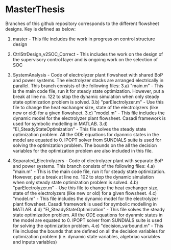 # MasterThesis
Branches of this github repository corresponds to the different flowsheet designs. Key is defined as below:
1.	master - This file includes the work in progress on control structure design

2. CtrlStrDesign_v2SOC_Correct - This includes the work on the design of the supervisory control layer and is ongoing work on the selection of SOC 

3. SystemAnalysis - Code of electrolyzer plant flowsheet with shared BoP and power systems. The electrolyzer stacks are arranged electrically in parallel. This branch consists of the following files: 
3.a) "main.m" - This is the main code file, run it for steady state optimization. However, put a break at line no. 122 to stop the dynamic simulation when only steady state optimization problem is solved. 
3.b) "parElectrolyzer.m" - Use this file to change the heat exchanger size, state of the electrolyzers (like new or old) for a given flowsheet. 
3.c) "model.m" - This file includes the dynamic model for the electrolyzer plant flowsheet. Casadi framework is used for symbolic modelling in MATLAB. 
3.d) "El_SteadyStateOptimization" - This file solves the steady state optimization problem. All the ODE equations for dyanmic states in the model are equated to 0. IPOPT solver from SUNDIALS suite is used for solving the optimization problem. The bounds on the all the decision variables for the optimization problem are also included in this file.

4.	Separated_Electrolyzers - Code of electrolyzer plant with separate BoP and power systems. This branch consists of the following files: 
4.a) "main.m" - This is the main code file, run it for steady state optimization. However, put a break at line no. 102 to stop the dynamic simulation when only steady state optimization problem is solved. 
4.b) "parElectrolyzer.m" - Use this file to change the heat exchanger size, state of the electrolyzers (like new or old) for a given flowsheet. 
4.c) "model.m" - This file includes the dynamic model for the electrolyzer plant flowsheet. Casadi framework is used for symbolic modelling in MATLAB. 
4.d) "El_SteadyStateOptimization" - This file solves the steady state optimization problem. All the ODE equations for dyanmic states in the model are equated to 0. IPOPT solver from SUNDIALS suite is used for solving the optimization problem. 
4.e) "decision_varbound.m" - This file includes the bounds that are defined on all the decision variables for optimization problem (i.e. dynamic state variables, algebriac variables and inputs variables)

